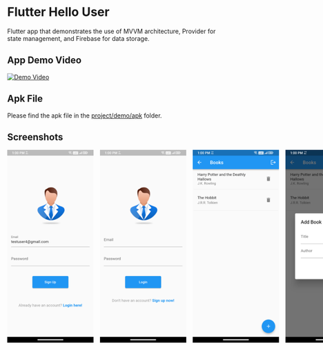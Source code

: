 # Flutter Hello User
Flutter app that demonstrates the use of MVVM architecture, Provider for state management, and Firebase for data storage.

## App Demo Video

[![Demo Video](https://www.iconsdb.com/icons/preview/red/video-play-xxl.png)](https://drive.google.com/file/d/1SfOQQXz3rWtcISb2HZBKiTobVQJXXsBM/view?usp=drive_link)

## Apk File

Please find the apk file in the [project/demo/apk](https://github.com/Dharmeshg4u/FlutterHelloUser/tree/master/demo "project/demo/apk") folder.

## Screenshots
<div style="display: flex;">
    <img src="https://github.com/Dharmeshg4u/FlutterHelloUser/blob/master/demo/screenshots/SignUp_Screen.png" alt="SignUp_Screen.png" width="200" style="margin-right: 15px;">
    <img src="https://github.com/Dharmeshg4u/FlutterHelloUser/blob/master/demo/screenshots/Login_Screen.png" alt="Login_Screen.png" width="200" style="margin-right: 15px;">
    <img src="https://github.com/Dharmeshg4u/FlutterHelloUser/blob/master/demo/screenshots/Books_Screen.png" alt="Books_Screen.png" width="200" style="margin-right: 15px;">
    <img src="https://github.com/Dharmeshg4u/FlutterHelloUser/blob/master/demo/screenshots/Add_Books_Dialog.png" alt="Add_Books_Dialog.png" width="200">
</div>

